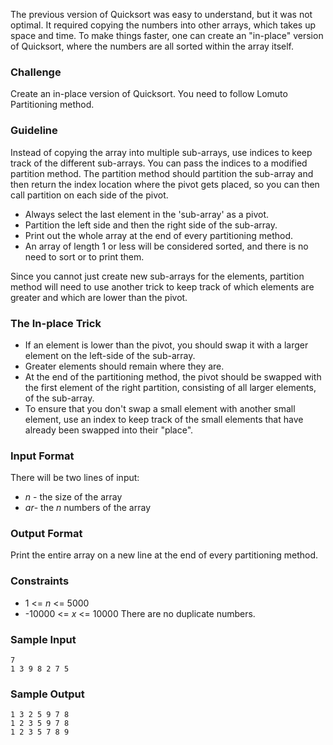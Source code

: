 The previous version of Quicksort was easy to understand, but it was not optimal. It required copying the numbers into other arrays, which takes up space and time. To make things faster, one can create an "in-place" version of Quicksort, where the numbers are all sorted within the array itself.

### Challenge 
Create an in-place version of Quicksort. You need to follow Lomuto Partitioning method.

### Guideline 
Instead of copying the array into multiple sub-arrays, use indices to keep track of the different sub-arrays. You can pass the indices to a modified partition method. The partition method should partition the sub-array and then return the index location where the pivot gets placed, so you can then call partition on each side of the pivot.

* Always select the last element in the 'sub-array' as a pivot.
* Partition the left side and then the right side of the sub-array.
* Print out the whole array at the end of every partitioning method.
* An array of length 1 or less will be considered sorted, and there is no need to sort or to print them.

Since you cannot just create new sub-arrays for the elements, partition method will need to use another trick to keep track of which elements are greater and which are lower than the pivot.

### The In-place Trick

* If an element is lower than the pivot, you should swap it with a larger element on the left-side of the sub-array.
* Greater elements should remain where they are.
* At the end of the partitioning method, the pivot should be swapped with the first element of the right partition, consisting of all larger elements, of the sub-array.
* To ensure that you don't swap a small element with another small element, use an index to keep track of the small elements that have already been swapped into their "place".

### Input Format 

There will be two lines of input:

* *n* - the size of the array
* *ar*- the *n* numbers of the array

### Output Format 

Print the entire array on a new line at the end of every partitioning method.

### Constraints 

* 1 <= *n* <= 5000
* -10000 <= *x* <= 10000
There are no duplicate numbers.

### Sample Input
```
7
1 3 9 8 2 7 5
```
### Sample Output
```
1 3 2 5 9 7 8
1 2 3 5 9 7 8
1 2 3 5 7 8 9
```
